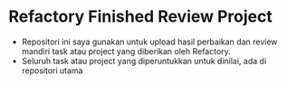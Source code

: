 # Refactory Finished Review Project
- Repositori ini saya gunakan untuk upload hasil perbaikan dan review mandiri
task atau project yang diberikan oleh Refactory.
- Seluruh task atau project yang diperuntukkan untuk dinilai, ada di repositori utama
